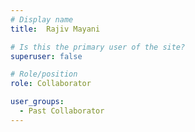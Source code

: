```yaml
---
# Display name
title:  Rajiv Mayani

# Is this the primary user of the site?
superuser: false

# Role/position
role: Collaborator

user_groups:
  - Past Collaborator
---
```

